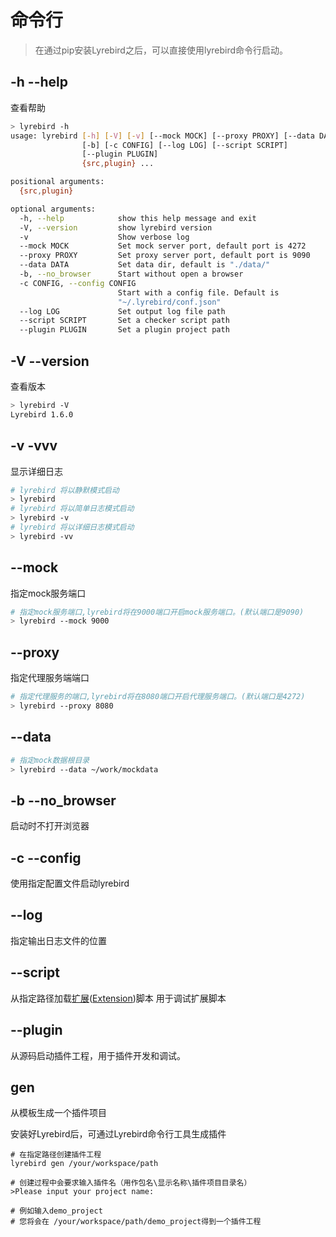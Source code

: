 # 命令行

> 在通过pip安装Lyrebird之后，可以直接使用lyrebird命令行启动。

## -h --help 

查看帮助

```bash
> lyrebird -h
usage: lyrebird [-h] [-V] [-v] [--mock MOCK] [--proxy PROXY] [--data DATA]
                [-b] [-c CONFIG] [--log LOG] [--script SCRIPT]
                [--plugin PLUGIN]
                {src,plugin} ...

positional arguments:
  {src,plugin}

optional arguments:
  -h, --help            show this help message and exit
  -V, --version         show lyrebird version
  -v                    Show verbose log
  --mock MOCK           Set mock server port, default port is 4272
  --proxy PROXY         Set proxy server port, default port is 9090
  --data DATA           Set data dir, default is "./data/"
  -b, --no_browser      Start without open a browser
  -c CONFIG, --config CONFIG
                        Start with a config file. Default is
                        "~/.lyrebird/conf.json"
  --log LOG             Set output log file path
  --script SCRIPT       Set a checker script path
  --plugin PLUGIN       Set a plugin project path
```

## -V --version 

查看版本

```bash
> lyrebird -V
Lyrebird 1.6.0
```

## -v -vvv 

显示详细日志

```bash
# lyrebird 将以静默模式启动
> lyrebird
# lyrebird 将以简单日志模式启动
> lyrebird -v
# lyrebird 将以详细日志模式启动
> lyrebird -vv
```

## --mock 

指定mock服务端口

```bash
# 指定mock服务端口,lyrebird将在9000端口开启mock服务端口。(默认端口是9090)
> lyrebird --mock 9000
```

## --proxy 

指定代理服务端端口

```bash
# 指定代理服务的端口,lyrebird将在8080端口开启代理服务端口。(默认端口是4272)
> lyrebird --proxy 8080
```

## --data

```bash
# 指定mock数据根目录
> lyrebird --data ~/work/mockdata
```

## -b --no_browser

启动时不打开浏览器

## -c --config

使用指定配置文件启动lyrebird

## --log

指定输出日志文件的位置

## --script 

从指定路径加载[扩展](./checker.html)([Extension](./checker.html))脚本
用于调试扩展脚本

## --plugin 

从源码启动插件工程，用于插件开发和调试。

## gen

从模板生成一个插件项目

安装好Lyrebird后，可通过Lyrebird命令行工具生成插件

```
# 在指定路径创建插件工程
lyrebird gen /your/workspace/path

# 创建过程中会要求输入插件名（用作包名\显示名称\插件项目目录名）
>Please input your project name:

# 例如输入demo_project
# 您将会在 /your/workspace/path/demo_project得到一个插件工程
```
